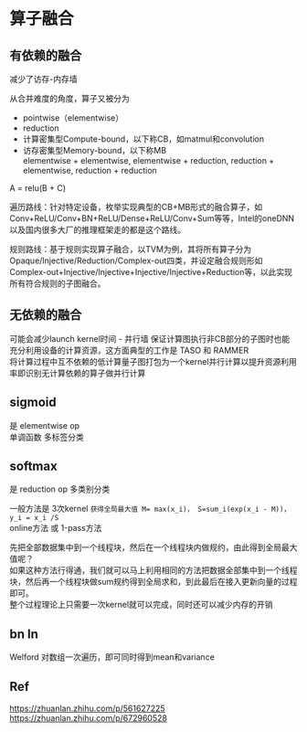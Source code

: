 
# 算子融合     

## 有依赖的融合  
减少了访存-内存墙   

从合并难度的角度，算子又被分为    
+ pointwise（elementwise）    
+ reduction  
+ 计算密集型Compute-bound，以下称CB，如matmul和convolution     
+ 访存密集型Memory-bound，以下称MB      
elementwise + elementwise, elementwise + reduction, reduction + elementwise, reduction + reduction

A = relu(B + C)

遍历路线：针对特定设备，枚举实现典型的CB+MB形式的融合算子，如Conv+ReLU/Conv+BN+ReLU/Dense+ReLU/Conv+Sum等等，Intel的oneDNN以及国内很多大厂的推理框架走的都是这个路线。

规则路线：基于规则实现算子融合，以TVM为例，其将所有算子分为Opaque/Injective/Reduction/Complex-out四类，并设定融合规则形如Complex-out+Injective/Injective+Injective/Injective+Reduction等，以此实现所有符合规则的子图融合。



## 无依赖的融合
可能会减少launch kernel时间 - 并行墙     保证计算图执行非CB部分的子图时也能充分利用设备的计算资源，这方面典型的工作是 TASO 和 RAMMER      
将计算过程中互不依赖的低计算量子图打包为一个kernel并行计算以提升资源利用率即识别无计算依赖的算子做并行计算  

## sigmoid  
是 elementwise op   
单调函数   多标签分类  

## softmax   
是 reduction op     多类别分类    

一般方法是 3次kernel  `获得全局最大值 M= max(x_i)， S=sum_i(exp(x_i - M))， y_i = x_i /S`        
online方法 或 1-pass方法  

先把全部数据集中到一个线程块，然后在一个线程块内做规约，由此得到全局最大值呢？  
如果这种方法行得通，我们就可以马上利用相同的方法把数据全部集中到一个线程块，然后再一个线程块做sum规约得到全局求和，到此最后在接入更新向量的过程即可。   
整个过程理论上只需要一次kernel就可以完成，同时还可以减少内存的开销


## bn ln  
Welford  对数组一次遍历，即可同时得到mean和variance    

## Ref   
https://zhuanlan.zhihu.com/p/561627225   
https://zhuanlan.zhihu.com/p/672960528
